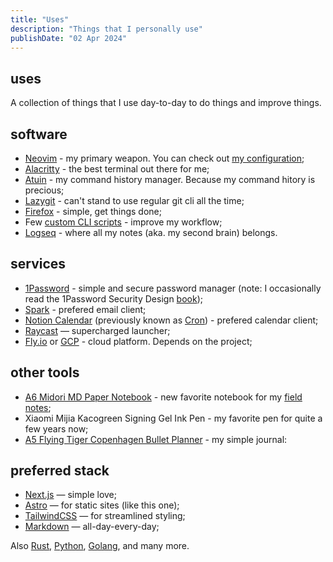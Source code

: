 ```yaml
---
title: "Uses"
description: "Things that I personally use"
publishDate: "02 Apr 2024"
---
```


## uses

A collection of things that I use day-to-day to do things and improve things.

## software

- [Neovim](https://neovim.io/) - my primary weapon. You can check out [my configuration](https://github.com/hisamafahri/dotfiles);
- [Alacritty](https://alacritty.org/) - the best terminal out there for me;
- [Atuin](https://github.com/atuinsh/atuin) - my command history manager. Because my command hitory is precious;
- [Lazygit](https://github.com/jesseduffield/lazygit) - can't stand to use regular git cli all the time;
- [Firefox](https://www.mozilla.org/en-US/firefox/new/) - simple, get things done;
- Few [custom CLI scripts](https://github.com/hisamafahri/dotfiles/tree/main/cli) - improve my workflow;
- [Logseq](https://logseq.com/) - where all my notes (aka. my second brain) belongs.

## services

- [1Password](https://1password.com/) - simple and secure password manager (note: I occasionally read the 1Password Security Design [book](https://1passwordstatic.com/files/security/1password-white-paper.pdf));
- [Spark](https://sparkmailapp.com/) - prefered email client;
- [Notion Calendar](https://www.notion.so/product/calendar) (previously known as [Cron](https://cron.com/)) - prefered calendar client;
- [Raycast](https://www.raycast.com/) — supercharged launcher;
- [Fly.io](https://fly.io) or [GCP](https://cloud.google.com/) - cloud platform. Depends on the project;

## other tools

- [A6 Midori MD Paper Notebook](https://md.midori-japan.co.jp/en/products/mdnote/) - new favorite notebook for my [field notes](https://fieldnotesbrand.com/from-seed);
- Xiaomi Mijia Kacogreen Signing Gel Ink Pen - my favorite pen for quite a few years now;
- [A5 Flying Tiger Copenhagen Bullet Planner](https://flyingtiger.com/products/bullet-planner-a5-3029014) - my simple journal:

## preferred stack

- [Next.js](https://nextjs.org/) — simple love;
- [Astro](https://astro.build/) — for static sites (like this one);
- [TailwindCSS](https://tailwindcss.com/) — for streamlined styling;
- [Markdown](https://www.markdownguide.org/) — all-day-every-day;

Also [Rust](https://www.rust-lang.org/), [Python](https://www.python.org/), [Golang](https://golang.org/), and many more.
